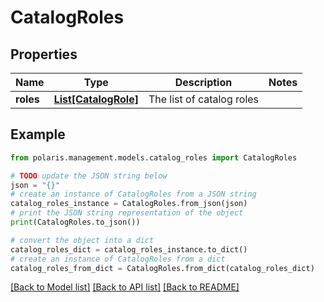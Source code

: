 <!--

 Licensed to the Apache Software Foundation (ASF) under one
 or more contributor license agreements.  See the NOTICE file
 distributed with this work for additional information
 regarding copyright ownership.  The ASF licenses this file
 to you under the Apache License, Version 2.0 (the
 "License"); you may not use this file except in compliance
 with the License.  You may obtain a copy of the License at

   http://www.apache.org/licenses/LICENSE-2.0

 Unless required by applicable law or agreed to in writing,
 software distributed under the License is distributed on an
 "AS IS" BASIS, WITHOUT WARRANTIES OR CONDITIONS OF ANY
 KIND, either express or implied.  See the License for the
 specific language governing permissions and limitations
 under the License.

-->
# CatalogRoles


## Properties

Name | Type | Description | Notes
------------ | ------------- | ------------- | -------------
**roles** | [**List[CatalogRole]**](CatalogRole.md) | The list of catalog roles | 

## Example

```python
from polaris.management.models.catalog_roles import CatalogRoles

# TODO update the JSON string below
json = "{}"
# create an instance of CatalogRoles from a JSON string
catalog_roles_instance = CatalogRoles.from_json(json)
# print the JSON string representation of the object
print(CatalogRoles.to_json())

# convert the object into a dict
catalog_roles_dict = catalog_roles_instance.to_dict()
# create an instance of CatalogRoles from a dict
catalog_roles_from_dict = CatalogRoles.from_dict(catalog_roles_dict)
```
[[Back to Model list]](../README.md#documentation-for-models) [[Back to API list]](../README.md#documentation-for-api-endpoints) [[Back to README]](../README.md)


